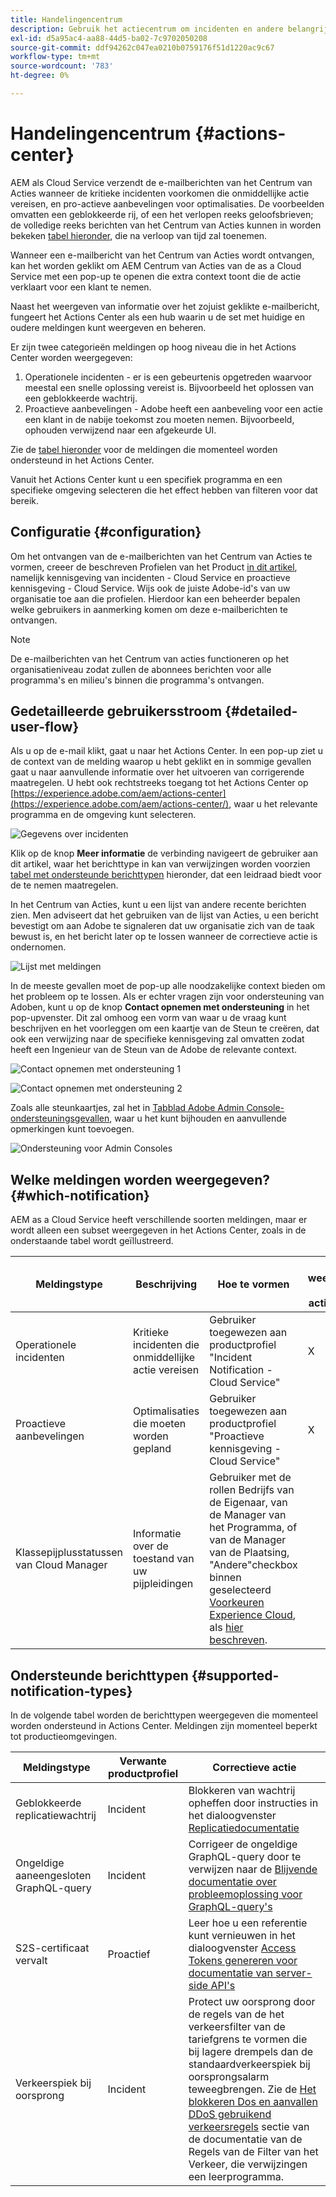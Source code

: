 ```yaml
---
title: Handelingencentrum
description: Gebruik het actiecentrum om incidenten en andere belangrijke informatie op een gemakkelijke manier aan te pakken
exl-id: d5a95ac4-aa88-44d5-ba02-7c9702050208
source-git-commit: ddf94262c047ea0210b0759176f51d1220ac9c67
workflow-type: tm+mt
source-wordcount: '783'
ht-degree: 0%

---
```


# Handelingencentrum {#actions-center}

AEM als Cloud Service verzendt de e-mailberichten van het Centrum van Acties wanneer de kritieke incidenten voorkomen die onmiddellijke actie vereisen, en pro-actieve aanbevelingen voor optimalisaties. De voorbeelden omvatten een geblokkeerde rij, of een het verlopen reeks geloofsbrieven; de volledige reeks berichten van het Centrum van Acties kunnen in worden bekeken [tabel hieronder](#supported-notification-types), die na verloop van tijd zal toenemen.

Wanneer een e-mailbericht van het Centrum van Acties wordt ontvangen, kan het worden geklikt om AEM Centrum van Acties van de as a Cloud Service met een pop-up te openen die extra context toont die de actie verklaart voor een klant te nemen.

Naast het weergeven van informatie over het zojuist geklikte e-mailbericht, fungeert het Actions Center als een hub waarin u de set met huidige en oudere meldingen kunt weergeven en beheren. <!-- It can be accessed directly at the url TBD (Alexandru: I'm intentionally keeping it TBD for now so customers do not find it) -->

Er zijn twee categorieën meldingen op hoog niveau die in het Actions Center worden weergegeven:

1. Operationele incidenten - er is een gebeurtenis opgetreden waarvoor meestal een snelle oplossing vereist is. Bijvoorbeeld het oplossen van een geblokkeerde wachtrij.
1. Proactieve aanbevelingen - Adobe heeft een aanbeveling voor een actie een klant in de nabije toekomst zou moeten nemen. Bijvoorbeeld, ophouden verwijzend naar een afgekeurde UI.

Zie de [tabel hieronder](#supported-notification-types) voor de meldingen die momenteel worden ondersteund in het Actions Center.

Vanuit het Actions Center kunt u een specifiek programma en een specifieke omgeving selecteren die het effect hebben van filteren voor dat bereik.

## Configuratie {#configuration}

Om het ontvangen van de e-mailberichten van het Centrum van Acties te vormen, creeer de beschreven Profielen van het Product [in dit artikel](/help/journey-onboarding/notification-profiles.md), namelijk kennisgeving van incidenten - Cloud Service en proactieve kennisgeving - Cloud Service. Wijs ook de juiste Adobe-id&#39;s van uw organisatie toe aan die profielen. Hierdoor kan een beheerder bepalen welke gebruikers in aanmerking komen om deze e-mailberichten te ontvangen.

>[!NOTE]
>De e-mailberichten van het Centrum van acties functioneren op het organisatieniveau zodat zullen de abonnees berichten voor alle programma&#39;s en milieu&#39;s binnen die programma&#39;s ontvangen.

## Gedetailleerde gebruikersstroom {#detailed-user-flow}

Als u op de e-mail klikt, gaat u naar het Actions Center. In een pop-up ziet u de context van de melding waarop u hebt geklikt en in sommige gevallen gaat u naar aanvullende informatie over het uitvoeren van corrigerende maatregelen. U hebt ook rechtstreeks toegang tot het Actions Center op [https://experience.adobe.com/aem/actions-center](https://experience.adobe.com/aem/actions-center/), waar u het relevante programma en de omgeving kunt selecteren.

![Gegevens over incidenten](/help/operations/assets/incident-details.png)

Klik op de knop **Meer informatie** de verbinding navigeert de gebruiker aan dit artikel, waar het berichttype in kan van verwijzingen worden voorzien [tabel met ondersteunde berichttypen](#supported-notification-types) hieronder, dat een leidraad biedt voor de te nemen maatregelen.

In het Centrum van Acties, kunt u een lijst van andere recente berichten zien. Men adviseert dat het gebruiken van de lijst van Acties, u een bericht bevestigt om aan Adobe te signaleren dat uw organisatie zich van de taak bewust is, en het bericht later op te lossen wanneer de correctieve actie is ondernomen.

![Lijst met meldingen](/help/operations/assets/notification-list.png)

In de meeste gevallen moet de pop-up alle noodzakelijke context bieden om het probleem op te lossen. Als er echter vragen zijn voor ondersteuning van Adoben, kunt u op de knop **Contact opnemen met ondersteuning** in het pop-upvenster. Dit zal omhoog een vorm van waar u de vraag kunt beschrijven en het voorleggen om een kaartje van de Steun te creëren, dat ook een verwijzing naar de specifieke kennisgeving zal omvatten zodat heeft een Ingenieur van de Steun van de Adobe de relevante context.

![Contact opnemen met ondersteuning 1](/help/operations/assets/contact-support1.png)

![Contact opnemen met ondersteuning 2](/help/operations/assets/contact-support2.png)

Zoals alle steunkaartjes, zal het in [Tabblad Adobe Admin Console-ondersteuningsgevallen](https://helpx.adobe.com/enterprise/using/support-for-enterprise.html), waar u het kunt bijhouden en aanvullende opmerkingen kunt toevoegen.

![Ondersteuning voor Admin Consoles](/help/operations/assets/admin-console-support.png)

## Welke meldingen worden weergegeven? {#which-notification}

AEM as a Cloud Service heeft verschillende soorten meldingen, maar er wordt alleen een subset weergegeven in het Actions Center, zoals in de onderstaande tabel wordt geïllustreerd.

| Meldingstype | Beschrijving | Hoe te vormen | Wordt weergegeven in actiecentrum |
|---|---|---|---|
| Operationele incidenten | Kritieke incidenten die onmiddellijke actie vereisen | Gebruiker toegewezen aan productprofiel &quot;Incident Notification - Cloud Service&quot; | X |
| Proactieve aanbevelingen | Optimalisaties die moeten worden gepland | Gebruiker toegewezen aan productprofiel &quot;Proactieve kennisgeving - Cloud Service&quot; | X |
| Klassepijplusstatussen van Cloud Manager | Informatie over de toestand van uw pijpleidingen | Gebruiker met de rollen Bedrijfs van de Eigenaar, van de Manager van het Programma, of van de Manager van de Plaatsing, &quot;Andere&quot;checkbox binnen geselecteerd [Voorkeuren Experience Cloud](https://experience.adobe.com/preferences), als [hier beschreven](/help/implementing/cloud-manager/notifications.md). |   |

## Ondersteunde berichttypen {#supported-notification-types}

In de volgende tabel worden de berichttypen weergegeven die momenteel worden ondersteund in Actions Center. Meldingen zijn momenteel beperkt tot productieomgevingen.

| Meldingstype | Verwante productprofiel | Correctieve actie |
|---------------------------------|-------------------------|---------------------------------------------------------------------------------------------------------------------------------------------------------------------------------------------------------------------------------------------------------------|
| Geblokkeerde replicatiewachtrij | Incident | Blokkeren van wachtrij opheffen door instructies in het dialoogvenster [Replicatiedocumentatie](/help/operations/replication.md#troubleshooting) |
| Ongeldige aaneengesloten GraphQL-query | Incident | Corrigeer de ongeldige GraphQL-query door te verwijzen naar de [Blijvende documentatie over probleemoplossing voor GraphQL-query&#39;s](https://experienceleague.adobe.com/docs/experience-manager-cloud-service/content/headless/graphql-api/persisted-queries-troubleshoot.html) |
| S2S-certificaat vervalt | Proactief | Leer hoe u een referentie kunt vernieuwen in het dialoogvenster [Access Tokens genereren voor documentatie van server-side API&#39;s](/help/implementing/developing/introduction/generating-access-tokens-for-server-side-apis.md#refresh-credentials) |
| Verkeerspiek bij oorsprong | Incident | Protect uw oorsprong door de regels van de het verkeersfilter van de tariefgrens te vormen die bij lagere drempels dan de standaardverkeerspiek bij oorsprongsalarm teweegbrengen.  Zie de [Het blokkeren Dos en aanvallen DDoS gebruikend verkeersregels](/help/security/traffic-filter-rules-including-waf.md#blocking-dos-and-ddos-attacks-using-traffic-filter-rules) sectie van de documentatie van de Regels van de Filter van het Verkeer, die verwijzingen een leerprogramma. |
